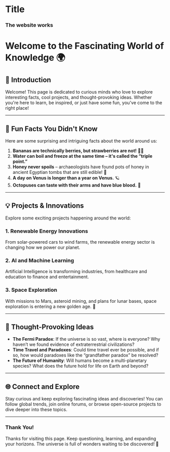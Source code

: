 # Title

### The website works


# Welcome to the Fascinating World of Knowledge 🌍  

## 🌟 Introduction  
Welcome! This page is dedicated to curious minds who love to explore interesting facts, cool projects, and thought-provoking ideas. Whether you're here to learn, be inspired, or just have some fun, you've come to the right place!  

---

## 🚀 Fun Facts You Didn't Know  

Here are some surprising and intriguing facts about the world around us:  

1. **Bananas are technically berries, but strawberries are not!** 🍓🍌  
2. **Water can boil and freeze at the same time – it's called the “triple point.”**  
3. **Honey never spoils** – archaeologists have found pots of honey in ancient Egyptian tombs that are still edible! 🍯  
4. **A day on Venus is longer than a year on Venus.** 🪐  
5. **Octopuses can taste with their arms and have blue blood.** 🐙  

---

## 💡 Projects & Innovations  

Explore some exciting projects happening around the world:  

### 1. **Renewable Energy Innovations**  
From solar-powered cars to wind farms, the renewable energy sector is changing how we power our planet.  

### 2. **AI and Machine Learning**  
Artificial Intelligence is transforming industries, from healthcare and education to finance and entertainment.  

### 3. **Space Exploration**  
With missions to Mars, asteroid mining, and plans for lunar bases, space exploration is entering a new golden age. 🌌  

---

## 📖 Thought-Provoking Ideas  

- **The Fermi Paradox**: If the universe is so vast, where is everyone? Why haven’t we found evidence of extraterrestrial civilizations?  
- **Time Travel and Paradoxes**: Could time travel ever be possible, and if so, how would paradoxes like the “grandfather paradox” be resolved?  
- **The Future of Humanity**: Will humans become a multi-planetary species? What does the future hold for life on Earth and beyond?  

---

## 🌐 Connect and Explore  

Stay curious and keep exploring fascinating ideas and discoveries! You can follow global trends, join online forums, or browse open-source projects to dive deeper into these topics.

---

### Thank You!  
Thanks for visiting this page. Keep questioning, learning, and expanding your horizons. The universe is full of wonders waiting to be discovered! 🚀
